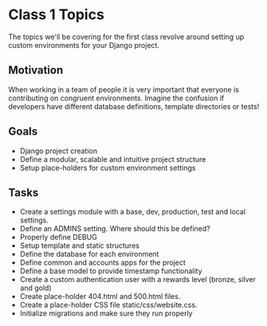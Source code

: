 Class 1 Topics
==============

The topics we'll be covering for the first class revolve around setting up custom environments for your Django project.

Motivation
----------

When working in a team of people it is very important that everyone is contributing on congruent environments.  Imagine the confusion if developers have different database definitions, template directories or tests!

Goals
-----

 - Django project creation
 - Define a modular, scalable and intuitive project structure
 - Setup place-holders for custom environment settings

Tasks
-----

 - Create a settings module with a base, dev, production, test and local settings.
 - Define an ADMINS setting.  Where should this be defined?
 - Properly define DEBUG
 - Setup template and static structures
 - Define the database for each environment
 - Define common and accounts apps for the project
 - Define a base model to provide timestamp functionality
 - Create a custom authentication user with a rewards level (bronze, silver and gold)
 - Create place-holder 404.html and 500.html files.
 - Create a place-holder CSS file static/css/website.css.
 - Initialize migrations and make sure they run properly
 